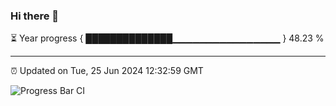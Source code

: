 ### Hi there 👋

⏳ Year progress { ██████████████▁▁▁▁▁▁▁▁▁▁▁▁▁▁▁▁ } 48.23 %

---

⏰ Updated on Tue, 25 Jun 2024 12:32:59 GMT

![Progress Bar CI](https://github.com/liununu/liununu/workflows/Progress%20Bar%20CI/badge.svg)
